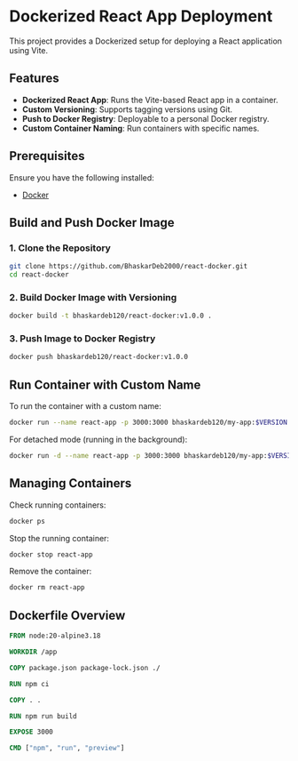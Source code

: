 # Dockerized React App Deployment

This project provides a Dockerized setup for deploying a React application using Vite.

## Features

- **Dockerized React App**: Runs the Vite-based React app in a container.
- **Custom Versioning**: Supports tagging versions using Git.
- **Push to Docker Registry**: Deployable to a personal Docker registry.
- **Custom Container Naming**: Run containers with specific names.

## Prerequisites

Ensure you have the following installed:

- [Docker](https://www.docker.com/get-started)

## Build and Push Docker Image

### **1. Clone the Repository**

```sh
git clone https://github.com/BhaskarDeb2000/react-docker.git
cd react-docker
```

### **2. Build Docker Image with Versioning**

```sh
docker build -t bhaskardeb120/react-docker:v1.0.0 .
```

### **3. Push Image to Docker Registry**

```sh
docker push bhaskardeb120/react-docker:v1.0.0
```

## Run Container with Custom Name

To run the container with a custom name:

```sh
docker run --name react-app -p 3000:3000 bhaskardeb120/my-app:$VERSION
```

For detached mode (running in the background):

```sh
docker run -d --name react-app -p 3000:3000 bhaskardeb120/my-app:$VERSION
```

## Managing Containers

Check running containers:

```sh
docker ps
```

Stop the running container:

```sh
docker stop react-app
```

Remove the container:

```sh
docker rm react-app
```

## Dockerfile Overview

```dockerfile
FROM node:20-alpine3.18

WORKDIR /app

COPY package.json package-lock.json ./

RUN npm ci

COPY . .

RUN npm run build

EXPOSE 3000

CMD ["npm", "run", "preview"]
```
